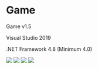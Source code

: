 # Game
  <p>Game v1.5</p>
  <p>Visual Studio 2019</p>
  <p>.NET Framework 4.8 (Minimum 4.0)</p>
  <img src="https://raw.githubusercontent.com/Taiizor/Game/master/.screenshots/UI_1.png" />
  <img src="https://raw.githubusercontent.com/Taiizor/Game/master/.screenshots/UI_2.png" />
  <img src="https://raw.githubusercontent.com/Taiizor/Game/master/.screenshots/UI_3.png" />
  <img src="https://raw.githubusercontent.com/Taiizor/Game/master/.screenshots/UI_4.png" />